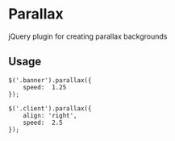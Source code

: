# Parallax 

jQuery plugin for creating parallax backgrounds

## Usage

```
$('.banner').parallax({
	speed:	1.25
});
```

```
$('.client').parallax({
	align: 'right',
	speed:	2.5
});
```